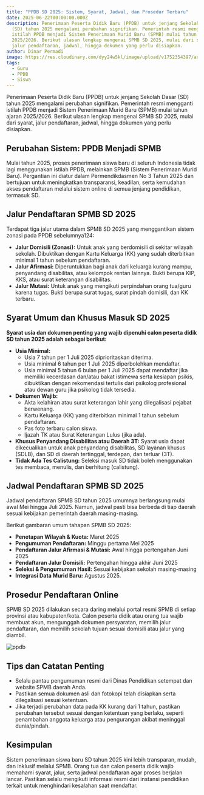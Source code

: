 ```yaml
---
title: "PPDB SD 2025: Sistem, Syarat, Jadwal, dan Prosedur Terbaru"
date: 2025-06-22T00:00:00.000Z
description: Penerimaan Peserta Didik Baru (PPDB) untuk jenjang Sekolah Dasar
  (SD) tahun 2025 mengalami perubahan signifikan. Pemerintah resmi mengganti
  istilah PPDB menjadi Sistem Penerimaan Murid Baru (SPMB) mulai tahun ajaran
  2025/2026. Berikut ulasan lengkap mengenai SPMB SD 2025, mulai dari syarat,
  jalur pendaftaran, jadwal, hingga dokumen yang perlu disiapkan.
author: Dinar Permadi
image: https://res.cloudinary.com/dyy24w5kl/image/upload/v1752354397/artikel/artikel-ppdb_xwnmne.png
tags:
  - Guru
  - PPDB
  - Siswa
---
```


Penerimaan Peserta Didik Baru (PPDB) untuk jenjang Sekolah Dasar (SD) tahun 2025 mengalami perubahan signifikan. Pemerintah resmi mengganti istilah PPDB menjadi Sistem Penerimaan Murid Baru (SPMB) mulai tahun ajaran 2025/2026. Berikut ulasan lengkap mengenai SPMB SD 2025, mulai dari syarat, jalur pendaftaran, jadwal, hingga dokumen yang perlu disiapkan.

## **Perubahan Sistem: PPDB Menjadi SPMB**

Mulai tahun 2025, proses penerimaan siswa baru di seluruh Indonesia tidak lagi menggunakan istilah PPDB, melainkan SPMB (Sistem Penerimaan Murid Baru). Pergantian ini diatur dalam Permendikdasmen No 3 Tahun 2025 dan bertujuan untuk meningkatkan transparansi, keadilan, serta kemudahan akses pendaftaran melalui sistem online di semua jenjang pendidikan, termasuk SD.

## **Jalur Pendaftaran SPMB SD 2025**

Terdapat tiga jalur utama dalam SPMB SD 2025 yang menggantikan sistem zonasi pada PPDB sebelumnya124:

- **Jalur Domisili (Zonasi):** Untuk anak yang berdomisili di sekitar wilayah sekolah. Dibuktikan dengan Kartu Keluarga (KK) yang sudah diterbitkan minimal 1 tahun sebelum pendaftaran.
- **Jalur Afirmasi:** Diperuntukkan bagi anak dari keluarga kurang mampu, penyandang disabilitas, atau kelompok rentan lainnya. Bukti berupa KIP, KKS, atau surat keterangan disabilitas.
- **Jalur Mutasi:** Untuk anak yang mengikuti perpindahan orang tua/guru karena tugas. Bukti berupa surat tugas, surat pindah domisili, dan KK terbaru.

## **Syarat Umum dan Khusus Masuk SD 2025**

**Syarat usia dan dokumen penting yang wajib dipenuhi calon peserta didik SD tahun 2025 adalah sebagai berikut:**

- **Usia Minimal:**
  - Usia 7 tahun per 1 Juli 2025 diprioritaskan diterima.
  - Usia minimal 6 tahun per 1 Juli 2025 diperbolehkan mendaftar.
  - Usia minimal 5 tahun 6 bulan per 1 Juli 2025 dapat mendaftar jika memiliki kecerdasan dan/atau bakat istimewa serta kesiapan psikis, dibuktikan dengan rekomendasi tertulis dari psikolog profesional atau dewan guru jika psikolog tidak tersedia.
- **Dokumen Wajib:**
  - Akta kelahiran atau surat keterangan lahir yang dilegalisasi pejabat berwenang.
  - Kartu Keluarga (KK) yang diterbitkan minimal 1 tahun sebelum pendaftaran.
  - Pas foto terbaru calon siswa.
  - Ijazah TK atau Surat Keterangan Lulus (jika ada).
- **Khusus Penyandang Disabilitas atau Daerah 3T:** Syarat usia dapat dikecualikan untuk anak penyandang disabilitas, SD layanan khusus (SDLB), dan SD di daerah tertinggal, terdepan, dan terluar (3T).
- **Tidak Ada Tes Calistung:** Seleksi masuk SD tidak boleh menggunakan tes membaca, menulis, dan berhitung (calistung).

## **Jadwal Pendaftaran SPMB SD 2025**

Jadwal pendaftaran SPMB SD tahun 2025 umumnya berlangsung mulai awal Mei hingga Juli 2025. Namun, jadwal pasti bisa berbeda di tiap daerah sesuai kebijakan pemerintah daerah masing-masing.

Berikut gambaran umum tahapan SPMB SD 2025:

- **Penetapan Wilayah & Kuota:** Maret 2025
- **Pengumuman Pendaftaran:** Minggu pertama Mei 2025
- **Pendaftaran Jalur Afirmasi & Mutasi:** Awal hingga pertengahan Juni 2025
- **Pendaftaran Jalur Domisili:** Pertengahan hingga akhir Juni 2025
- **Seleksi & Pengumuman Hasil:** Sesuai kebijakan sekolah masing-masing
- **Integrasi Data Murid Baru:** Agustus 2025.

## **Prosedur Pendaftaran Online**

SPMB SD 2025 dilakukan secara daring melalui portal resmi SPMB di setiap provinsi atau kabupaten/kota. Calon peserta didik atau orang tua wajib membuat akun, mengunggah dokumen persyaratan, memilih jalur pendaftaran, dan memilih sekolah tujuan sesuai domisili atau jalur yang diambil.

![ppdb](/artikel/ppdb.png)

## **Tips dan Catatan Penting**

- Selalu pantau pengumuman resmi dari Dinas Pendidikan setempat dan website SPMB daerah Anda.
- Pastikan semua dokumen asli dan fotokopi telah disiapkan serta dilegalisasi sesuai ketentuan.
- Jika terjadi perubahan data pada KK kurang dari 1 tahun, pastikan perubahan tersebut sesuai dengan ketentuan yang berlaku, seperti penambahan anggota keluarga atau pengurangan akibat meninggal dunia/pindah.

## **Kesimpulan**

Sistem penerimaan siswa baru SD tahun 2025 kini lebih transparan, mudah, dan inklusif melalui SPMB. Orang tua dan calon peserta didik wajib memahami syarat, jalur, serta jadwal pendaftaran agar proses berjalan lancar. Pastikan selalu mengikuti informasi resmi dari instansi pendidikan terkait untuk menghindari kesalahan saat mendaftar.
